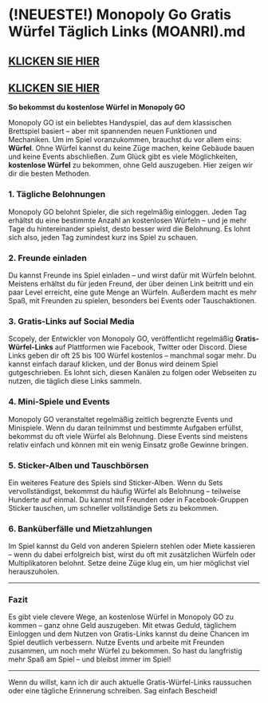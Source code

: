 # (!NEUESTE!) Monopoly Go Gratis Würfel Täglich Links (MOANRI).md

## [KLICKEN SIE HIER](https://lookerstudio.google.com/s/i0yFe1wQxjY)
## [KLICKEN SIE HIER](https://lookerstudio.google.com/s/i0yFe1wQxjY)


**So bekommst du kostenlose Würfel in Monopoly GO**

Monopoly GO ist ein beliebtes Handyspiel, das auf dem klassischen Brettspiel basiert – aber mit spannenden neuen Funktionen und Mechaniken. Um im Spiel voranzukommen, brauchst du vor allem eins: **Würfel**. Ohne Würfel kannst du keine Züge machen, keine Gebäude bauen und keine Events abschließen. Zum Glück gibt es viele Möglichkeiten, **kostenlose Würfel** zu bekommen, ohne Geld auszugeben. Hier zeigen wir dir die besten Methoden.

### 1. **Tägliche Belohnungen**

Monopoly GO belohnt Spieler, die sich regelmäßig einloggen. Jeden Tag erhältst du eine bestimmte Anzahl an kostenlosen Würfeln – und je mehr Tage du hintereinander spielst, desto besser wird die Belohnung. Es lohnt sich also, jeden Tag zumindest kurz ins Spiel zu schauen.

### 2. **Freunde einladen**

Du kannst Freunde ins Spiel einladen – und wirst dafür mit Würfeln belohnt. Meistens erhältst du für jeden Freund, der über deinen Link beitritt und ein paar Level erreicht, eine gute Menge an Würfeln. Außerdem macht es mehr Spaß, mit Freunden zu spielen, besonders bei Events oder Tauschaktionen.

### 3. **Gratis-Links auf Social Media**

Scopely, der Entwickler von Monopoly GO, veröffentlicht regelmäßig **Gratis-Würfel-Links** auf Plattformen wie Facebook, Twitter oder Discord. Diese Links geben dir oft 25 bis 100 Würfel kostenlos – manchmal sogar mehr. Du kannst einfach darauf klicken, und der Bonus wird deinem Spiel gutgeschrieben. Es lohnt sich, diesen Kanälen zu folgen oder Webseiten zu nutzen, die täglich diese Links sammeln.

### 4. **Mini-Spiele und Events**

Monopoly GO veranstaltet regelmäßig zeitlich begrenzte Events und Minispiele. Wenn du daran teilnimmst und bestimmte Aufgaben erfüllst, bekommst du oft viele Würfel als Belohnung. Diese Events sind meistens relativ einfach und können mit ein wenig Einsatz große Gewinne bringen.

### 5. **Sticker-Alben und Tauschbörsen**

Ein weiteres Feature des Spiels sind Sticker-Alben. Wenn du Sets vervollständigst, bekommst du häufig Würfel als Belohnung – teilweise Hunderte auf einmal. Du kannst mit Freunden oder in Facebook-Gruppen Sticker tauschen, um schneller vollständige Sets zu bekommen.

### 6. **Banküberfälle und Mietzahlungen**

Im Spiel kannst du Geld von anderen Spielern stehlen oder Miete kassieren – wenn du dabei erfolgreich bist, wirst du oft mit zusätzlichen Würfeln oder Multiplikatoren belohnt. Setze deine Züge klug ein, um hier möglichst viel herauszuholen.

---

### Fazit

Es gibt viele clevere Wege, an kostenlose Würfel in Monopoly GO zu kommen – ganz ohne Geld auszugeben. Mit etwas Geduld, täglichem Einloggen und dem Nutzen von Gratis-Links kannst du deine Chancen im Spiel deutlich verbessern. Nutze Events und arbeite mit Freunden zusammen, um noch mehr Würfel zu bekommen. So hast du langfristig mehr Spaß am Spiel – und bleibst immer im Spiel!

---

Wenn du willst, kann ich dir auch aktuelle Gratis-Würfel-Links raussuchen oder eine tägliche Erinnerung schreiben. Sag einfach Bescheid!
